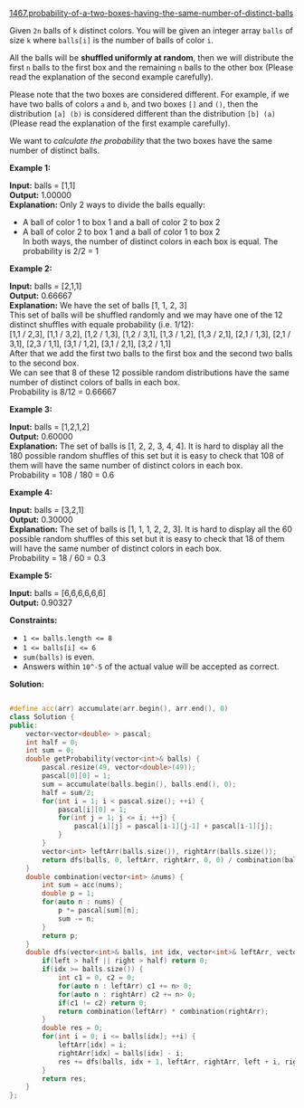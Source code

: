 [1467.probability-of-a-two-boxes-having-the-same-number-of-distinct-balls](https://leetcode.com/problems/probability-of-a-two-boxes-having-the-same-number-of-distinct-balls/)  

Given `2n` balls of `k` distinct colors. You will be given an integer array `balls` of size `k` where `balls[i]` is the number of balls of color `i`. 

All the balls will be **shuffled uniformly at random**, then we will distribute the first `n` balls to the first box and the remaining `n` balls to the other box (Please read the explanation of the second example carefully).

Please note that the two boxes are considered different. For example, if we have two balls of colors `a` and `b`, and two boxes `[]` and `()`, then the distribution `[a] (b)` is considered different than the distribution `[b] (a)` (Please read the explanation of the first example carefully).

We want to _calculate the probability_ that the two boxes have the same number of distinct balls.

**Example 1:**

  
**Input:** balls = \[1,1\]  
**Output:** 1.00000  
**Explanation:** Only 2 ways to divide the balls equally:  
- A ball of color 1 to box 1 and a ball of color 2 to box 2  
- A ball of color 2 to box 1 and a ball of color 1 to box 2  
In both ways, the number of distinct colors in each box is equal. The probability is 2/2 = 1  

**Example 2:**

  
**Input:** balls = \[2,1,1\]  
**Output:** 0.66667  
**Explanation:** We have the set of balls \[1, 1, 2, 3\]  
This set of balls will be shuffled randomly and we may have one of the 12 distinct shuffles with equale probability (i.e. 1/12):  
\[1,1 / 2,3\], \[1,1 / 3,2\], \[1,2 / 1,3\], \[1,2 / 3,1\], \[1,3 / 1,2\], \[1,3 / 2,1\], \[2,1 / 1,3\], \[2,1 / 3,1\], \[2,3 / 1,1\], \[3,1 / 1,2\], \[3,1 / 2,1\], \[3,2 / 1,1\]  
After that we add the first two balls to the first box and the second two balls to the second box.  
We can see that 8 of these 12 possible random distributions have the same number of distinct colors of balls in each box.  
Probability is 8/12 = 0.66667  

**Example 3:**

  
**Input:** balls = \[1,2,1,2\]  
**Output:** 0.60000  
**Explanation:** The set of balls is \[1, 2, 2, 3, 4, 4\]. It is hard to display all the 180 possible random shuffles of this set but it is easy to check that 108 of them will have the same number of distinct colors in each box.  
Probability = 108 / 180 = 0.6  

**Example 4:**

  
**Input:** balls = \[3,2,1\]  
**Output:** 0.30000  
**Explanation:** The set of balls is \[1, 1, 1, 2, 2, 3\]. It is hard to display all the 60 possible random shuffles of this set but it is easy to check that 18 of them will have the same number of distinct colors in each box.  
Probability = 18 / 60 = 0.3  

**Example 5:**

  
**Input:** balls = \[6,6,6,6,6,6\]  
**Output:** 0.90327  

**Constraints:**

*   `1 <= balls.length <= 8`
*   `1 <= balls[i] <= 6`
*   `sum(balls)` is even.
*   Answers within `10^-5` of the actual value will be accepted as correct.  



**Solution:**  

```cpp

#define acc(arr) accumulate(arr.begin(), arr.end(), 0)
class Solution {
public:
    vector<vector<double> > pascal;
    int half = 0;
    int sum = 0;
    double getProbability(vector<int>& balls) {
        pascal.resize(49, vector<double>(49));
        pascal[0][0] = 1;
        sum = accumulate(balls.begin(), balls.end(), 0);
        half = sum/2;
        for(int i = 1; i < pascal.size(); ++i) {
            pascal[i][0] = 1;
            for(int j = 1; j <= i; ++j) {
                pascal[i][j] = pascal[i-1][j-1] + pascal[i-1][j];
            }
        }
        vector<int> leftArr(balls.size()), rightArr(balls.size());
        return dfs(balls, 0, leftArr, rightArr, 0, 0) / combination(balls);
    }
    double combination(vector<int> &nums) {
        int sum = acc(nums);
        double p = 1;
        for(auto n : nums) {
            p *= pascal[sum][n];
            sum -= n;
        }
        return p;
    }
    double dfs(vector<int>& balls, int idx, vector<int>& leftArr, vector<int>& rightArr, int left, int right) {
        if(left > half || right > half) return 0;
        if(idx >= balls.size()) {
            int c1 = 0, c2 = 0;
            for(auto n : leftArr) c1 += n> 0;
            for(auto n : rightArr) c2 += n> 0;
            if(c1 != c2) return 0;
            return combination(leftArr) * combination(rightArr);
        }
        double res = 0;
        for(int i = 0; i <= balls[idx]; ++i) {
            leftArr[idx] = i;
            rightArr[idx] = balls[idx] - i;
            res += dfs(balls, idx + 1, leftArr, rightArr, left + i, right + balls[idx] - i);
        }
        return res;
    }
};
```
      